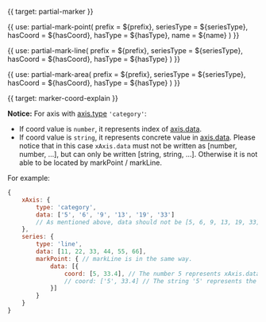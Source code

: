 
{{ target: partial-marker }}

{{ use: partial-mark-point(
    prefix = ${prefix},
    seriesType = ${seriesType},
    hasCoord = ${hasCoord},
    hasType = ${hasType},
    name = ${name}
) }}

{{ use: partial-mark-line(
    prefix = ${prefix},
    seriesType = ${seriesType},
    hasCoord = ${hasCoord},
    hasType = ${hasType}
) }}

{{ use: partial-mark-area(
    prefix = ${prefix},
    seriesType = ${seriesType},
    hasCoord = ${hasCoord},
    hasType = ${hasType}
) }}



{{ target: marker-coord-explain }}

**Notice:** For axis with [axis.type](~xAixs.type) `'category'`:

+ If coord value is `number`, it represents index of [axis.data](~xAxis.data).
+ If coord value is `string`, it represents concrete value in [axis.data](~xAxis.data). Please notice that in this case `xAxis.data` must not be written as [number, number, ...], but can only be written [string, string, ...]. Otherwise it is not able to be located by markPoint / markLine.

For example:
```javascript
{
    xAxis: {
        type: 'category',
        data: ['5', '6', '9', '13', '19', '33']
        // As mentioned above, data should not be [5, 6, 9, 13, 19, 33] here.
    },
    series: {
        type: 'line',
        data: [11, 22, 33, 44, 55, 66],
        markPoint: { // markLine is in the same way.
            data: [{
                coord: [5, 33.4], // The number 5 represents xAxis.data[5], that is, '33'.
                // coord: ['5', 33.4] // The string '5' represents the '5' in xAxis.data.
            }]
        }
    }
}
```


